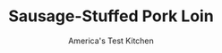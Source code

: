 ---
layout: ../../layouts/MarkdownPostLayout.astro
title: Sausage-Stuffed Pork Loin
author: America's Test Kitchen
pubDate: 2023-03-15
description: "Stuffing a bland pork loin with sausage is a smart path to more flavor-if we could just keep the loin from drying out."
image_url: https://res.cloudinary.com/hksqkdlah/image/upload/ar_1:1,c_fill,dpr_2.0,f_auto,fl_lossy.progressive.strip_profile,g_faces:auto,q_auto:low,w_344/8894_sfs-sausagestuffedpork-23-275832
tags: ["Main Courses","Pork","Roasts"]
calories: 
protein: 
carbohydrates: 
fats: 
fiber: 
ingredients: ["2.5 pounds, pork loin roast, boneless (1 loin, 2 1/2 to 3 pounds), fat scored lightly","1 teaspoon, salt","1 teaspoon, sugar","1 1/2 pounds, bulk pork sausage","4 cloves, minced garlic","1/2 teaspoon, red pepper flakes","1 slice, hearty white sandwich bread, torn into pieces","1/2 cup, shredded extra-sharp cheddar cheese","1 , large egg, lightly beaten","1 teaspoon, pepper"]
serves: 8
time: "1¾ hours, plus 1 hour marinating and 20 minutes resting"
instructions: ["PREPARE ROAST Following photos in How to Prep the Pork Loin, butterfly pork roast. Pat pork dry with paper towels and rub all over with salt and sugar. Transfer to large zipper-lock bag and refrigerate for 1 hour or up to 4 hours.","MAKE FILLING Cook sausage in large skillet over medium-high heat until no longer pink, about 5 minutes. Add garlic and pepper flakes and cook until fragrant, about 30 seconds. Using slotted spoon, transfer sausage to food processor and pour off all but 1 tablespoon fat from pan. Add bread, cheese, and egg to processor and pulse until coarsely ground; set aside.","ROLL AND BROWN Line rimmed baking sheet with aluminum foil. Adjust oven rack to lower-middle position and heat oven to 325 degrees. Remove pork from bag and pat dry with paper towels. Arrange pork, fat cap down, on work surface. Cover surface of meat with processed sausage mixture, leaving ½-inch border on all sides. Roll tightly, then tie roast at 1-inch intervals with kitchen twine. Season with pepper. Heat reserved fat in skillet over medium-high heat until just smoking. Brown roast on all sides, about 10 minutes. Transfer pork, fat side up, to wire rack set inside prepared baking sheet.","ROAST PORK Roast until thickest part of meat registers 140 degrees, 50 to 60 minutes. Transfer pork to carving board, tent with foil, and let rest 20 minutes. Remove twine. Cut into ½-inch slices and serve."]
nutrition: undefined
notes: "Cook the pork on a wire or V-rack; placed right on the baking sheet, the meat may seize, forcing the stuffing out of the roll."
---